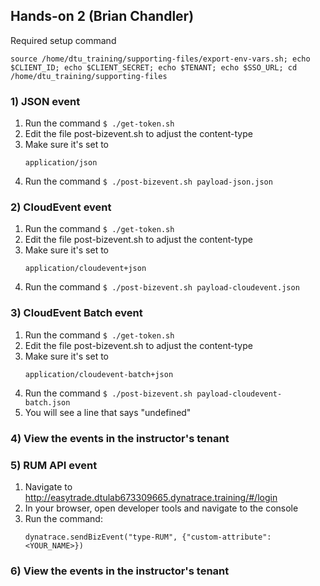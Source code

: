 ## Hands-on 2 (Brian Chandler)

Required setup command

```
source /home/dtu_training/supporting-files/export-env-vars.sh; echo $CLIENT_ID; echo $CLIENT_SECRET; echo $TENANT; echo $SSO_URL; cd /home/dtu_training/supporting-files
```

### 1) JSON event
1. Run the command `$ ./get-token.sh`
1. Edit the file post-bizevent.sh to adjust the content-type
1. Make sure it's set to 
    ```
    application/json
    ```
1. Run the command `$ ./post-bizevent.sh payload-json.json`

### 2) CloudEvent event
1. Run the command `$ ./get-token.sh`
1. Edit the file post-bizevent.sh to adjust the content-type
1. Make sure it's set to 
    ```
    application/cloudevent+json
    ```
1. Run the command `$ ./post-bizevent.sh payload-cloudevent.json`

### 3) CloudEvent Batch event
1. Run the command `$ ./get-token.sh`
1. Edit the file post-bizevent.sh to adjust the content-type
1. Make sure it's set to 
    ```
    application/cloudevent-batch+json
    ```
1. Run the command `$ ./post-bizevent.sh payload-cloudevent-batch.json`
1. You will see a line that says "undefined"

### 4) View the events in the instructor's tenant

### 5) RUM API event
1. Navigate to http://easytrade.dtulab673309665.dynatrace.training/#/login
1. In your browser, open developer tools and navigate to the console
1. Run the command:
    ```
    dynatrace.sendBizEvent("type-RUM", {"custom-attribute": <YOUR_NAME>})
    ```

### 6) View the events in the instructor's tenant
